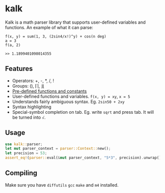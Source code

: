 # kalk
Kalk is a math parser library that supports user-defined variables and functions. An example of what it can parse:

```
f(x, y) = sum(1, 3, (2sin4/x!)^y) + cos(n deg)
a = 3
f(a, 2)
```
`>> 1.1899401098014355`

## Features
* Operators: +, -, \*, /, !
* Groups: (), ⌈⌉, ⌋⌊
* [Pre-defined functions and constants](https://github.com/PaddiM8/kalk/blob/master/kalk/src/prelude.rs)
* User-defined functions and variables. `f(x, y) = xy`, `x = 5`
* Understands fairly ambiguous syntax. Eg. `2sin50 + 2xy`
* Syntax highlighting
* Special-symbol completion on tab. Eg. write `sqrt` and press tab. It will be turned into `√`.

## Usage
```rust
use kalk::parser;
let mut parser_context = parser::Context::new();
let precision = 53;
assert_eq!(parser::eval(&mut parser_context, "5*3", precision).unwrap().unwrap(), 15);
```

## Compiling
Make sure you have `diffutils` `gcc` `make` and `m4` installed.

